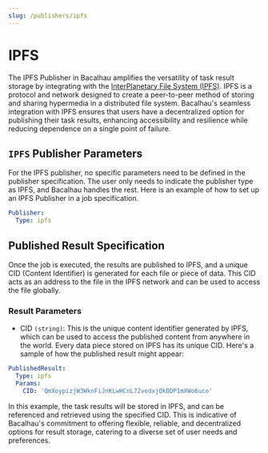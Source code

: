 ```yaml
---
slug: /publishers/ipfs
---
```


# IPFS

The IPFS Publisher in Bacalhau amplifies the versatility of task result storage by integrating with the [InterPlanetary File System (IPFS)](https://ipfs.tech/). IPFS is a protocol and network designed to create a peer-to-peer method of storing and sharing hypermedia in a distributed file system. Bacalhau's seamless integration with IPFS ensures that users have a decentralized option for publishing their task results, enhancing accessibility and resilience while reducing dependence on a single point of failure.

## `IPFS` Publisher Parameters

For the IPFS publisher, no specific parameters need to be defined in the publisher specification. The user only needs to indicate the publisher type as IPFS, and Bacalhau handles the rest. Here is an example of how to set up an IPFS Publisher in a job specification.

```yaml
Publisher:
  Type: ipfs
```

## Published Result Specification

Once the job is executed, the results are published to IPFS, and a unique CID (Content Identifier) is generated for each file or piece of data. This CID acts as an address to the file in the IPFS network and can be used to access the file globally.

### Result Parameters

- CID `(string)`: This is the unique content identifier generated by IPFS, which can be used to access the published content from anywhere in the world. Every data piece stored on IPFS has its unique CID. Here's a sample of how the published result might appear:

```yaml
PublishedResult:
  Type: ipfs
  Params:
    CID: 'QmXoypizjW3WknFiJnKLwHCnL72vedxjQkDDP1mXWo6uco'
```

In this example, the task results will be stored in IPFS, and can be referenced and retrieved using the specified CID. This is indicative of Bacalhau's commitment to offering flexible, reliable, and decentralized options for result storage, catering to a diverse set of user needs and preferences.
